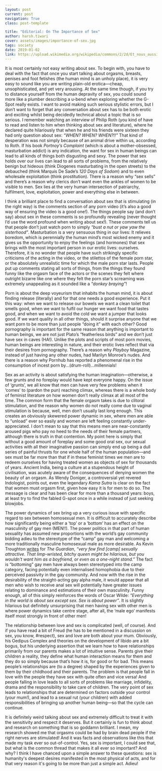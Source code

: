 ```yaml
---
layout: post
current: post
navigation: True
class: post-template

title: "Editorial: On The Importance of Sex"
author: harsh.tiwari
cover: assets/images/importance-of-sex.jpg
tags: society
date: 2019-01-02
link: https://upload.wikimedia.org/wikipedia/commons/2/2d/Et_nous_aussi_nous_serons_meres_Lequeu.jpg
---
```

It is most certainly not easy writing about sex. To begin with, you have to deal with the fact that once you start talking about orgasms, breasts, penises and foot fetishes (the human mind is an unholy place), it is very easy to sound like you are writing plain-old erotica—cheap, unsophisticated, and yet very arousing. At the same time though, if you try to distance yourself from the human depravity of sex, you could sound more like a plumber describing a u-bend when exploring whether the G-Spot really exists. I want to avoid making such serious stylistic errors, but I don’t want to forget that any conversation about sex has to be both erotic and exciting whilst being decidedly technical about a topic that is so serious. I remember watching an interview of Philip Roth (you kind of have to read and listen to him when thinking about sex and literature), where he declared quite hilariously that when he and his friends were sixteen they had only question about sex: <em>“WHEN? WHEN? WHEN?!!”</em> That kind of desperation was not simply because of an animal drive within us, according to Roth. If his book <i>Portnoy’s Complaint</i> (which is about a mother-obsessed, masturbation addict) is any indication, the want for sex in human beings can lead to all kinds of things both disgusting and sexy. The power that sex holds over our lives can lead to all sorts of problems, from the relatively benign but hideous (think Diogenes masturbating in the open streets) to the debauched (think Marquis De Sade’s <i>120 Days of Sodom</i>) and to even wholesale exploitation (think prostitution). There is a reason why “sex sells” and there’s a reason why clerics don’t want even the ankles of women to be visible to men. Sex lies at the very human intersection of patriarchy, fulfilment, love, exploitation, power and everything else in between.

I think a brilliant place to find a conversation about sex that is stimulating (in the right way) is the comments section of any porn video (it’s also a good way of ensuring the video is a good one!). The things people say (and don’t say) about sex in these comments is so profoundly revealing (never thought I’d use the word profound when writing about sex!). These comments tell us that people don’t just watch porn to simply <em>“bust a nut or yaw yaw the sisterhood”</em>. Masturbation is a very sensuous thing in our lives: It relieves boredom, which is perennially the human mind’s most wicked enemy and it gives us the opportunity to enjoy the feelings (and hormones) that sex brings with the most important person in our erotic lives: ourselves. Therefore, it is no wonder that people have such strikingly specific criticisms of the acting in the video, or the stilettos of the female porn star, or the absolutely unrealistic time for which the male porn star lasts. People put up comments stating all sorts of things, from the things they found funny like the orgasm face of the actors or the scenes they felt where outright bizarre like one where they felt the porn star’s screaming was extremely unappealing as it sounded like a <em>“donkey braying”</em>!

Porn is about the deep voyeurism that inhabits the human mind, it is about finding release (literally) and for that one needs a good experience. Put it this way: when we want to release our bowels we want a clean toilet that smells good, when we want to fulfil our hunger we want food that tastes good, and when we want to avoid the cold we want a jumper that looks good. If we want quality in all other things, should it surprise anyone that we want porn to be more than just people “doing it” with each other? Good pornography is important for the same reason that anything is important to human beings, we are not just Plato’s “featherless birds” and we don’t just have sex in caves (HA!). Unlike the plots and scripts of most porn movies, human beings are interesting in nature, and their erotic lives reflect that via their desires from pornography. There’s a reason why <i>Playboy</i> Magazine, instead of just having any other nudes, had Marilyn Monroe’s nudes. And there is a reason why Pornhub has reported a phenomenal rise in the consumption of incest porn by...(drum-roll)...millennials!

Sex as an activity is about satisfying the human imagination—otherwise, a few grunts and no foreplay would have kept everyone happy. On the issue of ‘grunts’, we all know that men can have very few problems when it ‘comes’ to (pardon the pun) reaching climax, whereas there is a whole body of feminist literature on how women don’t really climax at all most of the time. The common form that the female orgasm takes is due to clitoral stimulation, and the reason why women do not really come due to vaginal stimulation is because, well, men don’t usually last long enough. This creates an obviously skewered power dynamic in sex, where men are able to “unload” ever so easily and women are left feeling constantly under-appreciated. I don’t mean to say that this means men are near-constantly aroused pigs who pay no heed to the needs of their female partners, although there is truth in that contention. My point here is simply that without a good amount of foreplay and some good oral sex, our sexual activities with all their imaginative passion can simply end up being a dull series of painful thrusts for one whole half of the human population—and sex must be far more than that if in these feminist times we men are to redeem ourselves for having treated women as objects of sex for thousands of years. Ancient India, being a culture at a stupendous height of civilisation, was acutely aware of the consequences of denying women the beauty of an orgasm. As Wendy Doniger, a controversial yet revered Indologist, points out, even the legendary <i>Kama Sutra</i> is clear on the fact that women must orgasm first, given how easy it is for men to do so. The message is clear and has been clear for more than a thousand years: boys, at least try to find the fabled G-spot once in a while instead of just seeking blowjobs.

The power dynamics of sex bring up a very curious issue with specific regard to sex between homosexual men. It is difficult to accurately describe how significantly being either a ‘top’ or a ‘bottom’ has an effect on the masculinity of gay men (MEN!!). The power politics in that part of human sexuality has assumed new proportions with the world’s gay community bidding adieu to the stereotype of the “camp” gay man and welcoming a more traditionally masculine homosexual male as more desirable. As Kevin Troughton [writes](https://www.theguardian.com/commentisfree/2010/nov/30/the-end-of-camp-straight-acting-gay) for <i>The Guardian</i>, <em>“very few find [camp] sexually attractive. That limp-wristed, bitchy queen might be hilarious, but you wouldn't want him as a boyfriend, or even as a one-night stand.”</em> The fact is “bottoming” gay men have always been stereotyped into the camp category, facing potentially even internalised homophobia due to their perceived passivity in the gay community. And now with the rise in the desirability of the straight-acting gay alpha male, it would appear that all men who wish to receive anal sex will potentially have greater issues relating to dominance and estimations of their own masculinity. Funny enough, all of this simply reinforces the words of Oscar Wilde: <em>“Everything in the world is about sex except sex. Sex is about power”</em>. It is slightly hilarious but definitely unsurprising that men having sex with other men is where power dynamics take centre stage, after all, the ‘male ego’ manifests itself most strongly in front of other men!

The relationship between love and sex is complicated (well, of course). And if you have read a bit of Freud (he has to be mentioned in a discussion on sex, you know, #respect), sex and love are both about your mum. Obviously, his Oedipus Complex and theories on the development of libido are a bit bogus, but his underlying assertion that we learn how to have relationships primarily from our parents makes a lot of intuitive sense. Parents give their children a reality, they define what human interaction means for them and they do so simply because that’s how it is, for good or for bad. This means people’s relationships are (to a degree) shaped by the experiences given to them by their childhood and their parents. The problem is that people fall in love with the people they have sex with quite often and vice versa! And people falling in love leads to all sorts of problems like marriage, infidelity, drama and the responsibility to take care of children. The very point of sex leads to relationships that are determined on factors outside your control (your mum!), and lead to a sexual rut (your children) with added responsibilities of bringing up another human being—so that the cycle can continue.

It is definitely weird talking about sex and extremely difficult to treat it with the sensitivity and respect it deserves. But it certainly is fun to think about and research on something that is so goddamn brilliant. I mean, my research showed me that orgasms could be had by brain dead people if the right nerves are stimulated! And it was facts and observations like this that made my task ever so out-of-control. Yes, sex is important, I could see that, but what is the common thread that makes it all ever so important? And why? I think I have chanced upon a simple answer to these questions: sex is humanity's deepest desires manifested in the most physical of acts, and for that very reason it's going to be more than just a simple act. Adieu!
